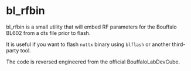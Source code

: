 # bl_rfbin

bl_rfbin is a small utility that will embed RF parameters for the Bouffalo BL602 from a dts file
prior to flash.

It is useful if you want to flash `nuttx` binary using `blflash` or another third-party tool.

The code is reversed engineered from the official BouffaloLabDevCube.
